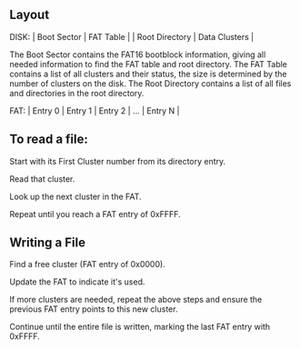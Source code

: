 ## Layout

DISK:
| Boot Sector | FAT Table | | Root Directory | Data Clusters |

The Boot Sector contains the FAT16 bootblock information, giving all needed information to find the FAT table and root directory.
The FAT Table contains a list of all clusters and their status, the size is determined by the number of clusters on the disk.
The Root Directory contains a list of all files and directories in the root directory.

FAT:
| Entry 0 | Entry 1 | Entry 2 | ... | Entry N |

## To read a file:

Start with its First Cluster number from its directory entry.

Read that cluster.

Look up the next cluster in the FAT.

Repeat until you reach a FAT entry of 0xFFFF.

## Writing a File

Find a free cluster (FAT entry of 0x0000).

Update the FAT to indicate it's used.

If more clusters are needed, repeat the above steps and ensure the previous FAT entry points to this new cluster.

Continue until the entire file is written, marking the last FAT entry with 0xFFFF.